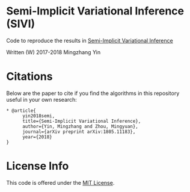 # Semi-Implicit Variational Inference (SIVI)

Code to reproduce the results in [Semi-Implicit Variational Inference](http://arxiv.org/abs/1805.11183)

Written (W) 2017-2018 Mingzhang Yin

# Citations

Below are the paper to cite if you find the algorithms in this repository useful in your own research:
```
* @article{
      yin2018semi,
      title={Semi-Implicit Variational Inference}, 
      author={Yin, Mingzhang and Zhou, Mingyuan}, 
      journal={arXiv preprint arXiv:1805.11183}, 
      year={2018}  
}
```

# License Info

This code is offered under the [MIT License](https://opensource.org/licenses/MIT).

